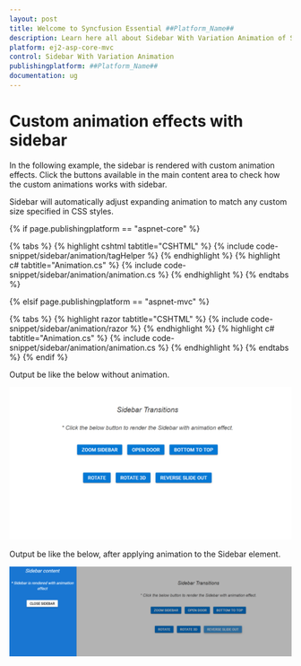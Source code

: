 ```yaml
---
layout: post
title: Welcome to Syncfusion Essential ##Platform_Name##
description: Learn here all about Sidebar With Variation Animation of Syncfusion Essential ##Platform_Name## widgets based on HTML5 and jQuery.
platform: ej2-asp-core-mvc
control: Sidebar With Variation Animation
publishingplatform: ##Platform_Name##
documentation: ug
---
```



# Custom animation effects with sidebar

In the following example, the sidebar is rendered with custom animation effects. Click the buttons available in the main content area to check how the custom animations works with sidebar.

Sidebar will automatically adjust expanding animation to match any custom size specified in CSS styles.

{% if page.publishingplatform == "aspnet-core" %}

{% tabs %}
{% highlight cshtml tabtitle="CSHTML" %}
{% include code-snippet/sidebar/animation/tagHelper %}
{% endhighlight %}
{% highlight c# tabtitle="Animation.cs" %}
{% include code-snippet/sidebar/animation/animation.cs %}
{% endhighlight %}
{% endtabs %}

{% elsif page.publishingplatform == "aspnet-mvc" %}

{% tabs %}
{% highlight razor tabtitle="CSHTML" %}
{% include code-snippet/sidebar/animation/razor %}
{% endhighlight %}
{% highlight c# tabtitle="Animation.cs" %}
{% include code-snippet/sidebar/animation/animation.cs %}
{% endhighlight %}
{% endtabs %}
{% endif %}



Output be like the below without animation.

![Sidebar Sample](../images/before_animation.png)

Output be like the below, after applying animation to the Sidebar element.

![Sidebar Sample](../images/after_animation.png)